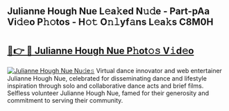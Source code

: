 ## Julianne Hough Nue L𝚎a𝚔ed N𝚞𝚍e - Part-pAa Vi𝚍𝚎o P𝚑𝚘tos - H𝚘𝚝 O𝚗𝚕yf𝚊ns L𝚎a𝚔s C8M0H

# <h2><a href="http://kf823a.oniu.top/?m=Julianne+Hough+Nue">🔗👉 🔴 Julianne Hough Nue P𝚑ot𝚘𝚜 V𝚒d𝚎o</a></h2>

[![Julianne Hough Nue Nu𝚍e𝚜](https://i.imgur.com/0qMVB7G.gif)](http://kf823a.oniu.top/?m=Julianne+Hough+Nue)
Virtual dance innovator and web entertainer Julianne Hough Nue, celebrated for disseminating dance and lifestyle inspiration through solo and collaborative dance acts and brief films. Selfless volunteer Julianne Hough Nue, famed for their generosity and commitment to serving their community.  
